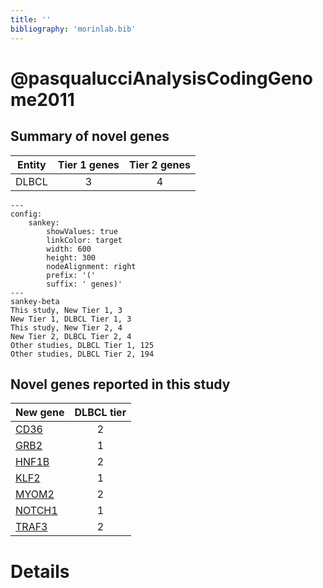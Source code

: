 ```yaml
---
title: ''
bibliography: 'morinlab.bib'
---
```


# @pasqualucciAnalysisCodingGenome2011
## Summary of novel genes

|Entity| Tier 1 genes| Tier 2 genes|
|:-:|:-:|:-:|
|DLBCL|3|4|
```mermaid
---
config:
    sankey:
        showValues: true
        linkColor: target
        width: 600
        height: 300
        nodeAlignment: right
        prefix: '('
        suffix: ' genes)'
---
sankey-beta
This study, New Tier 1, 3
New Tier 1, DLBCL Tier 1, 3
This study, New Tier 2, 4
New Tier 2, DLBCL Tier 2, 4
Other studies, DLBCL Tier 1, 125
Other studies, DLBCL Tier 2, 194
```


## Novel genes reported in this study

|New gene|DLBCL tier|
|:-|:-:|
|[CD36](CD36)|2 |
|[GRB2](GRB2)|1 |
|[HNF1B](HNF1B)|2 |
|[KLF2](KLF2)|1 |
|[MYOM2](MYOM2)|2 |
|[NOTCH1](NOTCH1)|1 |
|[TRAF3](TRAF3)|2 |

# Details

